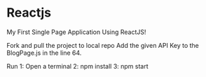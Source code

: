 # Reactjs
My First Single Page Application Using ReactJS!

Fork and pull the project to local repo
Add the given API Key to the BlogPage.js in the line 64.

Run
1: Open a terminal
2: npm install 
3: npm start
